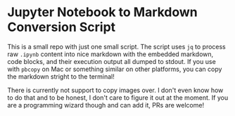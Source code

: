# Jupyter Notebook to Markdown Conversion Script

This is a small repo with just one small script. The script uses `jq` to process
raw `.ipynb` content into nice markdown with the embedded markdown, code blocks,
and their execution output all dumped to stdout. If you use with `pbcopy` on Mac
or something similar on other platforms, you can copy the markdown stright to
the terminal!

There is currently not support to copy images over. I don't even know how to do
that and to be honest, I don't care to figure it out at the moment. If you are
a programming wizard though and can add it, PRs are welcome!
